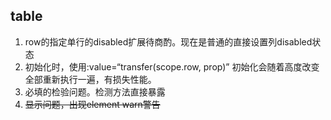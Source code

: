 ## table
1. row的指定单行的disabled扩展待商酌。现在是普通的直接设置列disabled状态
2. 初始化时，使用:value=“transfer(scope.row, prop)” 初始化会随着高度改变全部重新执行一遍，有损失性能。
3. 必填的检验问题。检测方法直接暴露
4. ~~显示问题，出现element warn警告~~
